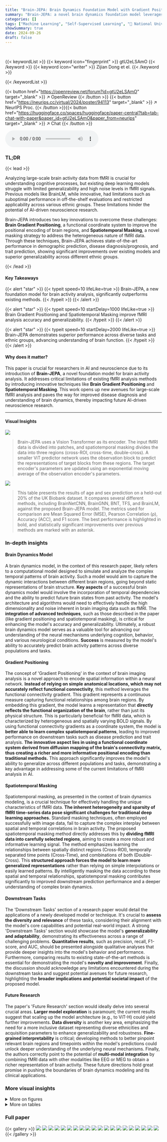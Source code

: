 ```yaml
---
title: "Brain-JEPA: Brain Dynamics Foundation Model with Gradient Positioning and Spatiotemporal Masking"
summary: "Brain-JEPA: a novel brain dynamics foundation model leverages fMRI data via innovative gradient positioning and spatiotemporal masking to achieve state-of-the-art performance in diverse brain activity..."
categories: []
tags: ["Machine Learning", "Self-Supervised Learning", "🏢 National University of Singapore",]
showSummary: true
date: 2024-09-26
draft: false
---
```


<br>

{{< keywordList >}}
{{< keyword icon="fingerprint" >}} gtU2eLSAmO {{< /keyword >}}
{{< keyword icon="writer" >}} Zijian Dong et el. {{< /keyword >}}
 
{{< /keywordList >}}

{{< button href="https://openreview.net/forum?id=gtU2eLSAmO" target="_blank" >}}
↗ OpenReview
{{< /button >}}
{{< button href="https://neurips.cc/virtual/2024/poster/94113" target="_blank" >}}
↗ NeurIPS Proc.
{{< /button >}}{{< button href="https://huggingface.co/spaces/huggingface/paper-central?tab=tab-chat-with-paper&paper_id=gtU2eLSAmO&paper_from=neurips" target="_blank" >}}
↗ Chat
{{< /button >}}



<audio controls>
    <source src="https://ai-paper-reviewer.com/gtU2eLSAmO/podcast.wav" type="audio/wav">
    Your browser does not support the audio element.
</audio>


### TL;DR


{{< lead >}}

Analyzing large-scale brain activity data from fMRI is crucial for understanding cognitive processes, but existing deep learning models struggle with limited generalizability and high noise levels in fMRI signals.  Previous models like BrainLM, while innovative, had limitations such as suboptimal performance in off-the-shelf evaluations and restricted applicability across various ethnic groups.  These limitations hinder the potential of AI-driven neuroscience research.

Brain-JEPA introduces two key innovations to overcome these challenges: **Brain Gradient Positioning**, a functional coordinate system to improve the positional encoding of brain regions, and **Spatiotemporal Masking**, a novel masking strategy to address the heterogeneous nature of fMRI data.  Through these techniques, Brain-JEPA achieves state-of-the-art performance in demographic prediction, disease diagnosis/prognosis, and trait prediction, showing significant improvements over existing models and superior generalizability across different ethnic groups.

{{< /lead >}}


#### Key Takeaways

{{< alert "star" >}}
{{< typeit speed=10 lifeLike=true >}} Brain-JEPA, a new foundation model for brain activity analysis, significantly outperforms existing methods. {{< /typeit >}}
{{< /alert >}}

{{< alert "star" >}}
{{< typeit speed=10 startDelay=1000 lifeLike=true >}} Brain Gradient Positioning and Spatiotemporal Masking improve fMRI analysis accuracy and generalizability. {{< /typeit >}}
{{< /alert >}}

{{< alert "star" >}}
{{< typeit speed=10 startDelay=2000 lifeLike=true >}} Brain-JEPA demonstrates superior performance across diverse tasks and ethnic groups, advancing understanding of brain function. {{< /typeit >}}
{{< /alert >}}

#### Why does it matter?
This paper is crucial for researchers in AI and neuroscience due to its introduction of **Brain-JEPA**, a novel foundation model for brain activity analysis.  It addresses critical limitations of existing fMRI analysis methods by introducing innovative techniques like **Brain Gradient Positioning** and **Spatiotemporal Masking**. This work opens up new avenues for large-scale fMRI analysis and paves the way for improved disease diagnosis and understanding of brain dynamics, thereby impacting future AI-driven neuroscience research.

------
#### Visual Insights



![](https://ai-paper-reviewer.com/gtU2eLSAmO/figures_2_1.jpg)

> Brain-JEPA uses a Vision Transformer as its encoder.  The input fMRI data is divided into patches, and spatiotemporal masking divides the data into three regions (cross-ROI, cross-time, double-cross).  A smaller ViT predictor network uses the observation block to predict the representations of target blocks from these regions.  The target encoder's parameters are updated using an exponential moving average of the observation encoder's parameters.





![](https://ai-paper-reviewer.com/gtU2eLSAmO/tables_6_1.jpg)

> This table presents the results of age and sex prediction on a held-out 20% of the UK Biobank dataset.  It compares several different methods, including BrainNetCNN, BrainGNN, BNT, TFS, and BrainLM, against the proposed Brain-JEPA model. The metrics used for comparison are Mean Squared Error (MSE), Pearson Correlation (ρ), Accuracy (ACC), and F1 score. The best performance is highlighted in bold, and statistically significant improvements over previous methods are marked with an asterisk.





### In-depth insights


#### Brain Dynamics Model
A brain dynamics model, in the context of this research paper, likely refers to a computational model designed to simulate and analyze the complex temporal patterns of brain activity.  Such a model would aim to capture the dynamic interactions between different brain regions, going beyond static representations of brain structure.  **Key aspects** of a successful brain dynamics model would involve the incorporation of temporal dependencies and the ability to predict future brain states from past activity.  The model's architecture and algorithms would need to effectively handle the high dimensionality and noise inherent in brain imaging data such as fMRI. The **integration of advanced techniques**, such as those described in the paper (like gradient positioning and spatiotemporal masking), is critical for enhancing the model's accuracy and generalizability.  Ultimately, a robust brain dynamics model serves as a valuable tool for advancing our understanding of the neural mechanisms underlying cognition, behavior, and various neurological conditions.  **Success** is measured by the model's ability to accurately predict brain activity patterns across diverse populations and tasks.

#### Gradient Positioning
The concept of 'Gradient Positioning' in the context of brain imaging analysis is a novel approach to encode spatial information within a neural network.  **Instead of relying on simple anatomical locations, which may not accurately reflect functional connectivity**, this method leverages the functional connectivity gradient. This gradient represents a continuous measure capturing functional relationships among brain regions.  By embedding this gradient, the model learns a representation that **directly reflects the functional organization of the brain**, rather than just its physical structure. This is particularly beneficial for fMRI data, which is characterized by heterogeneous and spatially varying BOLD signals. By using functional connectivity gradients as a coordinate system, the model is **better able to learn complex spatiotemporal patterns**, leading to improved performance on downstream tasks such as disease prediction and trait analysis.  **The innovative aspect lies in using a functional coordinate system derived from diffusion mapping of the brain's connectivity matrix, thus creating a richer and more informative positional encoding than traditional methods.**  This approach significantly improves the model's ability to generalize across different populations and tasks, demonstrating a key advantage in addressing some of the current limitations of fMRI analysis in AI.

#### Spatiotemporal Masking
Spatiotemporal masking, as presented in the context of brain dynamics modeling, is a crucial technique for effectively handling the unique characteristics of fMRI data.  **The inherent heterogeneity and sparsity of fMRI time-series data pose significant challenges for traditional deep learning approaches.**  Standard masking techniques, often employed successfully with image data, fail to capture the complex interplay between spatial and temporal correlations in brain activity.  The proposed spatiotemporal masking method directly addresses this by **dividing fMRI data into carefully selected regions**, aiming to create a more robust and informative learning signal. The method emphasizes learning the relationships between spatially distinct regions (Cross-ROI), temporally separated time points (Cross-Time), and combinations of both (Double-Cross). This **structured approach forces the model to learn more generalized representations** rather than relying on simple interpolations or easily learned patterns. By intelligently masking the data according to these spatial and temporal relationships, spatiotemporal masking contributes significantly to improved downstream prediction performance and a deeper understanding of complex brain dynamics.

#### Downstream Tasks
The 'Downstream Tasks' section of a research paper would detail the applications of a newly developed model or technique.  It's crucial to **assess the diversity and relevance** of these tasks, considering their alignment with the model's core capabilities and potential real-world impact.  A strong 'Downstream Tasks' section would showcase the model's **generalizability and adaptability**, demonstrating its effectiveness across a range of challenging problems.  **Quantitative results**, such as precision, recall, F1-score, and AUC, should be presented alongside qualitative analyses that provide deeper insights into the model's behavior and performance.  Furthermore, comparing results to existing state-of-the-art methods is essential for demonstrating the model's **novelty and improvement**.  Finally, the discussion should acknowledge any limitations encountered during the downstream tasks and suggest potential avenues for future research, highlighting the **broader implications and potential societal impact** of the proposed model.

#### Future Research
The paper's 'Future Research' section would ideally delve into several crucial areas.  **Larger model exploration** is paramount; the current results suggest that scaling up the model architecture (e.g., to ViT-H) could yield further improvements.  **Data diversity** is another key area, emphasizing the need for a more inclusive dataset representing diverse ethnicities and acquisition parameters to enhance generalizability and robustness.   **Fine-grained interpretability** is critical; developing methods to better pinpoint relevant brain regions and timepoints within the model's predictions could unlock deeper understanding of the underlying neural mechanisms.  Finally, the authors correctly point to the potential of **multi-modal integration** by combining fMRI data with other modalities like EEG or MEG to obtain a richer representation of brain activity. These future directions hold great promise in pushing the boundaries of brain dynamics modeling and its clinical applications.


### More visual insights

<details>
<summary>More on figures
</summary>


![](https://ai-paper-reviewer.com/gtU2eLSAmO/figures_3_1.jpg)

> This figure shows how Brain Gradient Positioning works.  Panel (A) displays the brain surface, where different cortical regions are colored according to their positions in a three-dimensional gradient space. Panel (B) shows the three-dimensional gradient space itself, with each point representing a brain region and its position defined by three gradient axes. The color coding in (A) and (B) is consistent, illustrating the mapping between the brain's functional organization and the gradient space representation. The gradient axes are derived from the functional connectivity between brain regions, capturing their relationships and forming a functional coordinate system for brain activity analysis.


![](https://ai-paper-reviewer.com/gtU2eLSAmO/figures_7_1.jpg)

> This figure shows the performance of Brain-JEPA with different model sizes (ViT-S, ViT-B, and ViT-L) on three downstream tasks: age prediction, sex prediction, and NC/MCI classification.  The results demonstrate that larger model configurations consistently achieve better performance.  The x-axis represents the model size, and the y-axis represents the performance metric (Pearson correlation for age prediction and accuracy for sex prediction and NC/MCI classification).


![](https://ai-paper-reviewer.com/gtU2eLSAmO/figures_7_2.jpg)

> The figure shows the performance of Brain-JEPA with different model sizes (ViT-S, ViT-B, and ViT-L) across three downstream tasks: age prediction, sex prediction, and amyloid classification.  It demonstrates that larger models generally achieve better performance, indicating a positive scaling property with model size. The x-axis represents the model size while the y-axis represents the performance metrics.  Specific metrics shown are Pearson correlation for age prediction, accuracy for sex prediction, and accuracy for amyloid classification. 


![](https://ai-paper-reviewer.com/gtU2eLSAmO/figures_7_3.jpg)

> This figure compares three different methods for spatial positional embedding in the Brain-JEPA model: sine and cosine functions, anatomical locations, and brain gradient positioning. The results show that brain gradient positioning achieves significantly better performance across three downstream tasks: age prediction, sex prediction, and NC/MCI classification. This highlights the effectiveness of brain gradient positioning in capturing functional relationships between brain regions.


![](https://ai-paper-reviewer.com/gtU2eLSAmO/figures_8_1.jpg)

> This figure shows the performance of Brain-JEPA across various model sizes (ViT-S, ViT-B, and ViT-L).  The results demonstrate that larger model configurations consistently achieve better performance, with a clear trend of increasing accuracy/correlation with larger models.  The largest model (ViT-L) consistently achieves the best performance across age prediction, sex prediction, and NC/MCI classification tasks.


![](https://ai-paper-reviewer.com/gtU2eLSAmO/figures_8_2.jpg)

> This figure displays the attention weights across seven different brain networks (CN, DMN, DAN, LN, SAN, SMN, VN) for NC/MCI classification in both Caucasian and Asian populations.  The bar graphs show the average attention weights for each network in each group, while the brain image displays the spatial distribution of attention weights across the ROIs, color-coded according to the network they belong to.  The results highlight the consistent patterns across different ethnic groups, emphasizing the critical roles of several networks (DMN, CN, SAN, and LN) in cognitive impairment. 


</details>




<details>
<summary>More on tables
</summary>


![](https://ai-paper-reviewer.com/gtU2eLSAmO/tables_6_2.jpg)
> This table presents the results of applying Brain-JEPA and several other methods to predict age, sex, neuroticism, and flanker scores on the HCP-Aging dataset.  It shows the mean squared error (MSE) for age prediction and neuroticism, the Pearson correlation (ρ) for the same two tasks and accuracy (ACC) and F1 score for sex prediction. Brain-JEPA achieves superior performance compared to previous state-of-the-art methods.

![](https://ai-paper-reviewer.com/gtU2eLSAmO/tables_6_3.jpg)
> This table presents the results of Brain-JEPA and other methods on external tasks of brain disease diagnosis and prognosis using two datasets: ADNI and MACC.  The results show the performance of each method in terms of accuracy (ACC) and F1 score for classifying normal control (NC) versus mild cognitive impairment (MCI), and amyloid positive versus negative in both Caucasian (ADNI) and Asian (MACC) cohorts. The table demonstrates Brain-JEPA's performance compared to other state-of-the-art methods.

![](https://ai-paper-reviewer.com/gtU2eLSAmO/tables_15_1.jpg)
> This table shows the hyperparameters used for pre-training the Brain-JEPA model.  It details the optimizer used (AdamW), its momentum parameters, the learning rate schedule (warmup cosine), the starting, final and overall learning rates, weight decay schedule and parameters, the EMA (Exponential Moving Average) momentum schedule and its start and final values, the total batch size (across multiple GPUs), the number of warmup epochs, patch size, dimension of the gradient vector, and the total number of training epochs.

![](https://ai-paper-reviewer.com/gtU2eLSAmO/tables_15_2.jpg)
> This table presents the hyperparameters used for both end-to-end fine-tuning and linear probing.  It shows the optimizer used (AdamW for fine-tuning and LARS for linear probing), optimizer momentum, learning rate schedule, base learning rate, weight decay (only applied to fine-tuning), layer-wise learning rate decay (only applied to fine-tuning), batch size, warmup epochs, and the number of training epochs. The values differ between the two training methods reflecting differences in optimization strategies.

![](https://ai-paper-reviewer.com/gtU2eLSAmO/tables_15_3.jpg)
> This table presents the hyperparameters used for the spatiotemporal masking strategy in Brain-JEPA.  It specifies the mask ratios for different regions of the input fMRI data: the observation block and three target regions (Cross-ROI (α), Cross-Time (β), and Double-Cross (γ)).  The mask ratios are defined as ranges (ηR, ηT) for the ROI and timestep dimensions, respectively. These ranges control the amount of data masked in each region during pre-training, forcing the model to learn more robust and generalizable representations.

![](https://ai-paper-reviewer.com/gtU2eLSAmO/tables_16_1.jpg)
> This table presents the performance comparison of Brain-JEPA against other baselines on the HCP-aging dataset for age and sex prediction tasks.  The metrics used for comparison include Mean Squared Error (MSE), Pearson Correlation (ρ), Accuracy (ACC), and F1 score.  Lower MSE indicates better performance for age prediction, while higher ρ, ACC, and F1 scores indicate better performance for both age and sex prediction.  The results show that Brain-JEPA significantly outperforms other methods.

![](https://ai-paper-reviewer.com/gtU2eLSAmO/tables_16_2.jpg)
> This table presents the performance comparison of Brain-JEPA against several baseline models on the ADNI dataset for two tasks: NC/MCI classification and amyloid-positive/negative classification.  The metrics used are accuracy (ACC) and F1 score, reflecting the model's ability to correctly classify samples.  The results show Brain-JEPA's superior performance compared to other methods.

![](https://ai-paper-reviewer.com/gtU2eLSAmO/tables_16_3.jpg)
> This table compares the performance of Brain-JEPA against other baselines (SVM/SVR, BrainMass, CSM, SwiFT) on the HCP-Aging dataset for age and sex prediction tasks.  It shows the Mean Squared Error (MSE), Pearson Correlation (p), Accuracy (ACC), and F1 score for each model, highlighting Brain-JEPA's superior performance across all metrics.

![](https://ai-paper-reviewer.com/gtU2eLSAmO/tables_17_1.jpg)
> This table shows the ablation study results on different dataset sizes used for pretraining the model. The results for age prediction (Pearson correlation), sex prediction (accuracy), and NC/MCI classification (accuracy) are presented for dataset sizes of 25%, 50%, 75%, and 100% of the total dataset.  The table demonstrates how increasing the size of the pretraining dataset improves the model's performance on downstream tasks.

![](https://ai-paper-reviewer.com/gtU2eLSAmO/tables_17_2.jpg)
> This table presents the results of age and sex prediction on a held-out portion of the UK Biobank dataset.  It compares Brain-JEPA's performance against several other methods (BrainNetCNN, BrainGNN, BNT, and BrainLM) using metrics such as MSE (lower is better), Pearson Correlation (higher is better), Accuracy, and F1 score (higher is better).  The best performance is highlighted in bold, and statistically significant improvements (p<0.05) are indicated with an asterisk.

![](https://ai-paper-reviewer.com/gtU2eLSAmO/tables_17_3.jpg)
> This table presents the results of the internal tasks (age and sex prediction) performed on the held-out 20% of the UK Biobank (UKB) dataset.  The performance metrics reported are Mean Squared Error (MSE), Pearson Correlation (ρ), Accuracy (ACC), and F1 score.  The results are averaged over 5 independent runs, with standard deviations shown.  Statistically significant improvements (p<0.05) over prior approaches are marked with an asterisk (*).

![](https://ai-paper-reviewer.com/gtU2eLSAmO/tables_18_1.jpg)
> This table compares the performance of Brain-JEPA using 3-dimensional and 30-dimensional brain gradient positioning for age prediction on HCP-Aging, sex prediction on HCP-Aging and Amyloid +ve/-ve classification on ADNI.  The results show that using 30-dimensional brain gradient positioning significantly improves the performance in all three tasks.

</details>




### Full paper

{{< gallery >}}
<img src="https://ai-paper-reviewer.com/gtU2eLSAmO/1.png" class="grid-w50 md:grid-w33 xl:grid-w25" />
<img src="https://ai-paper-reviewer.com/gtU2eLSAmO/2.png" class="grid-w50 md:grid-w33 xl:grid-w25" />
<img src="https://ai-paper-reviewer.com/gtU2eLSAmO/3.png" class="grid-w50 md:grid-w33 xl:grid-w25" />
<img src="https://ai-paper-reviewer.com/gtU2eLSAmO/4.png" class="grid-w50 md:grid-w33 xl:grid-w25" />
<img src="https://ai-paper-reviewer.com/gtU2eLSAmO/5.png" class="grid-w50 md:grid-w33 xl:grid-w25" />
<img src="https://ai-paper-reviewer.com/gtU2eLSAmO/6.png" class="grid-w50 md:grid-w33 xl:grid-w25" />
<img src="https://ai-paper-reviewer.com/gtU2eLSAmO/7.png" class="grid-w50 md:grid-w33 xl:grid-w25" />
<img src="https://ai-paper-reviewer.com/gtU2eLSAmO/8.png" class="grid-w50 md:grid-w33 xl:grid-w25" />
<img src="https://ai-paper-reviewer.com/gtU2eLSAmO/9.png" class="grid-w50 md:grid-w33 xl:grid-w25" />
<img src="https://ai-paper-reviewer.com/gtU2eLSAmO/10.png" class="grid-w50 md:grid-w33 xl:grid-w25" />
<img src="https://ai-paper-reviewer.com/gtU2eLSAmO/11.png" class="grid-w50 md:grid-w33 xl:grid-w25" />
<img src="https://ai-paper-reviewer.com/gtU2eLSAmO/12.png" class="grid-w50 md:grid-w33 xl:grid-w25" />
<img src="https://ai-paper-reviewer.com/gtU2eLSAmO/13.png" class="grid-w50 md:grid-w33 xl:grid-w25" />
<img src="https://ai-paper-reviewer.com/gtU2eLSAmO/14.png" class="grid-w50 md:grid-w33 xl:grid-w25" />
<img src="https://ai-paper-reviewer.com/gtU2eLSAmO/15.png" class="grid-w50 md:grid-w33 xl:grid-w25" />
<img src="https://ai-paper-reviewer.com/gtU2eLSAmO/16.png" class="grid-w50 md:grid-w33 xl:grid-w25" />
<img src="https://ai-paper-reviewer.com/gtU2eLSAmO/17.png" class="grid-w50 md:grid-w33 xl:grid-w25" />
<img src="https://ai-paper-reviewer.com/gtU2eLSAmO/18.png" class="grid-w50 md:grid-w33 xl:grid-w25" />
<img src="https://ai-paper-reviewer.com/gtU2eLSAmO/19.png" class="grid-w50 md:grid-w33 xl:grid-w25" />
<img src="https://ai-paper-reviewer.com/gtU2eLSAmO/20.png" class="grid-w50 md:grid-w33 xl:grid-w25" />
{{< /gallery >}}